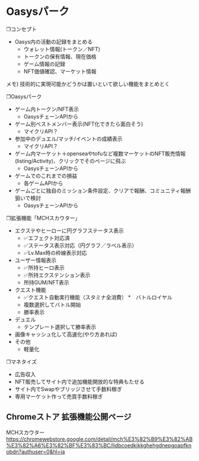# Oasysパーク

❐コンセプト
- Oasys内の活動の記録をまとめる
  - ウォレット情報(トークン／NFT)
  - トークンの保有情報、現在価格
  - ゲーム情報の記録
  - NFT価値確認、マーケット情報

メモ)
技術的に実現可能かどうかは置いといて欲しい機能をまとめとく

❐Oasysパーク
* ゲーム内トークン/NFT表示
  * OasysチェーンAPIから
* ゲーム別ベストメンバー表示(NFT化できたら面白そう)
  * マイクリAPI？
* 参加中のデュエル/マッチ/イベントの成績表示
  * マイクリAPI？
* ゲーム内マーケット＋openseaやtofuなど複数マーケットのNFT販売情報(listing/Activity)、クリックでそのページに飛ぶ
  * OasysチェーンAPIから
* ゲームでのこれまでの損益
  * 各ゲームAPIから
* ゲームごとに独自のミッション条件設定、クリアで報酬、コミュニティ報酬狙いで検討
  * OasysチェーンAPIから


❐拡張機能「MCHスカウター」
* エクステやヒーローに円グラフステータス表示
  * ✅エフェクト対応済
  * ✅ステータス表示対応（円グラフ／ラベル表示）
  * ✅Lv.Max時の枠線表示対応
* ユーザー情報表示
  * ✅所持ヒーロ表示
  * ✅所持エクステンション表示
  * 所持GUM/NFT表示
* クエスト機能
  * ✅クエスト自動実行機能（スタミナ全消費） 
*　バトルロイヤル
  * 複数選択してバトル開始 
  * 勝率表示
* デュエル
  * テンプレート選択して勝率表示
* 画像キャッシュ化して高速化(やり方あれば)
* その他
  * 軽量化

❐マネタイズ
* 広告収入
* NFT販売してサイト内で追加機能開放的な特典もたせる
* サイト内でSwapやブリッジさせて手数料稼ぎ
* 専用マーケット作って売買手数料稼ぎ

## Chromeストア 拡張機能公開ページ

MCHスカウター
https://chromewebstore.google.com/detail/mch%E3%82%B9%E3%82%AB%E3%82%A6%E3%82%BF%E3%83%BC/lidbcoedkjkkghehgdnepgoapfknobdn?authuser=0&hl=ja

